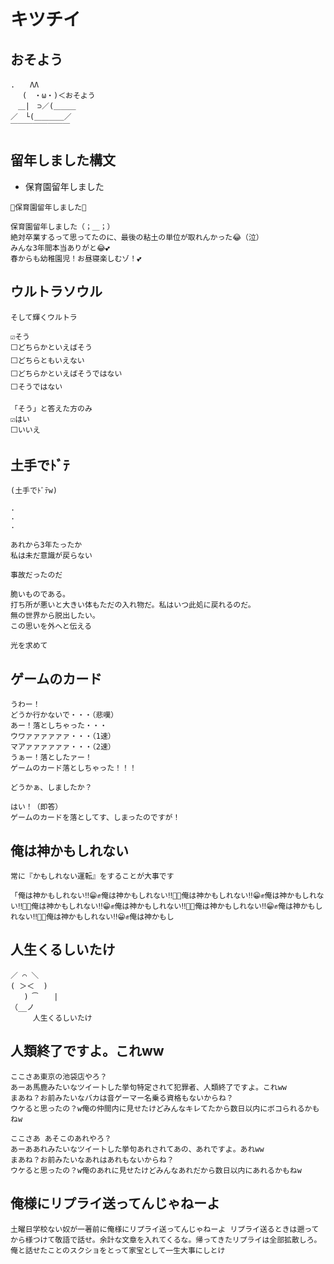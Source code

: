 # キツチイ
## おそよう
```
.　　ΛΛ
　 (　・ω・)＜おそよう
　＿|　⊃／(＿＿＿
／　└(＿＿＿＿／
￣￣￣￣￣￣￣￣
```

## 留年しました構文
- 保育園留年しました
```
🌸保育園留年しました🌸

保育園留年しました（；＿；）
絶対卒業するって思ってたのに、最後の粘土の単位が取れんかった😂（泣） 
みんな3年間本当ありがと😂💕
春からも幼稚園児！お昼寝楽しむゾ！💕
```
## ウルトラソウル
```
そして輝くウルトラ 

☑そう 
⬜どちらかといえばそう 
⬜どちらともいえない 
⬜どちらかといえばそうではない 
⬜そうではない 

「そう」と答えた方のみ 
☑はい 
⬜いいえ
```
## 土手でﾄﾞﾃ
```
(土手でﾄﾞﾃw)

.
.
.

あれから3年たったか
私は未だ意識が戻らない

事故だったのだ 

脆いものである。
打ち所が悪いと大きい体もただの入れ物だ。私はいつ此処に戻れるのだ。
無の世界から脱出したい。
この思いを外へと伝える

光を求めて
```

## ゲームのカード
```
うわー！
どうか行かないで・・・（悲嘆）
あー！落としちゃった・・・
ウワァァァァァァ・・・（1速）
マアァァァァァァ・・・（2速）
うぁー！落としたァー！
ゲームのカード落としちゃった！！！

どうかぁ、しましたか？

はい！（即答）
ゲームのカードを落としてす、しまったのですが！
```

## 俺は神かもしれない
```
常に『かもしれない運転』をすることが大事です  

「俺は神かもしれない‼️😁✊俺は神かもしれない‼️🤣👊俺は神かもしれない‼️😁✊俺は神かもしれない‼️🤣👊俺は神かもしれない‼️😁✊俺は神かもしれない‼️🤣👊俺は神かもしれない‼️😁✊俺は神かもしれない‼️🤣👊俺は神かもしれない‼️😁✊俺は神かもし
```

## 人生くるしいたけ
```
／ ⌒ ＼
( ＞＜  )
   ) ͡　  |
（__ノ
     人生くるしいたけ
```

## 人類終了ですよ。これww
```
ここさあ東京の池袋店やろ？
あーあ馬鹿みたいなツイートした挙句特定されて犯罪者、人類終了ですよ。これww
まあね？お前みたいなバカは音ゲーマー名乗る資格もないからね？
ウケると思ったの？w俺の仲間内に見せたけどみんなキレてたから数日以内にボコられるかもねw
```
```
ここさあ あそこのあれやろ？
あーああれみたいなツイートした挙句あれされてあの、あれですよ。あれww
まあね？お前みたいなあれはあれもないからね？
ウケると思ったの？w俺のあれに見せたけどみんなあれだから数日以内にあれるかもねw
```

## 俺様にリプライ送ってんじゃねーよ
```
土曜日学校ない奴が一著前に俺様にリプライ送ってんじゃねーよ リプライ送るときは遡ってから様つけて敬語で話せ。余計な文章を入れてくるな。帰ってきたリプライは全部拡散しろ。俺と話せたことのスクショをとって家宝として一生大事にしとけ
```
